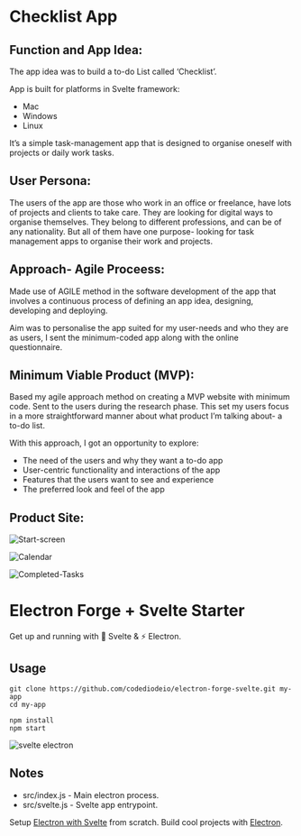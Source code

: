# Checklist App

## Function and App Idea:

The app idea was to build a to-do List called ‘Checklist’.

App is built for platforms in Svelte framework:
- Mac
- Windows
- Linux

It’s a simple task-management app that is designed to organise oneself with projects or daily work tasks. 

## User Persona:
The users of the app are those who work in an office or freelance, have lots of projects and clients to take care. They are looking for digital ways to organise themselves. They belong to different professions, and can be of any nationality. But all of them have one purpose- looking for task management apps to organise their work and projects.

## Approach- Agile Proceess:
Made use of AGILE method in the software development of the app that involves a continuous process of defining an app idea, designing, developing and deploying.

Aim was to personalise the app suited for my user-needs and who they are as users, I sent the minimum-coded app along with the online questionnaire.  

## Minimum Viable Product (MVP):
Based my agile approach method on creating a MVP website with minimum code. Sent to the users during the research phase. This set my users focus in a more straightforward manner about what product I’m talking about- a to-do list. 

With this approach, I got an opportunity to explore:
- The need of the users and why they want a to-do app
- User-centric functionality and interactions of the app
- Features that the users want to see and experience
- The preferred look and feel of the app


## Product Site:

![Start-screen](https://user-images.githubusercontent.com/56020145/87801209-ae45c100-c84f-11ea-8084-aaacc26bf66a.png)


![Calendar](https://user-images.githubusercontent.com/56020145/87801242-bd2c7380-c84f-11ea-983d-0c0c1ba348e8.png)


![Completed-Tasks](https://user-images.githubusercontent.com/56020145/87801282-cb7a8f80-c84f-11ea-883b-89b54d0e7827.png)


# Electron Forge + Svelte  Starter

Get up and running with 💪 Svelte & ⚡ Electron. 

## Usage

```
git clone https://github.com/codediodeio/electron-forge-svelte.git my-app
cd my-app

npm install
npm start
```

![svelte electron](https://firebasestorage.googleapis.com/v0/b/fireship-app.appspot.com/o/assets%2Felectron-svelte-hello.png?alt=media&token=0d3ecb24-3024-4358-ac26-7676b3e60fa1)

## Notes

- src/index.js - Main electron process. 
- src/svelte.js - Svelte app entrypoint. 

Setup [Electron with Svelte](https://fireship.io/snippets/svelte-electron-setup) from scratch. 
Build cool projects with [Electron](https://fireship.io/tags/electron). 
